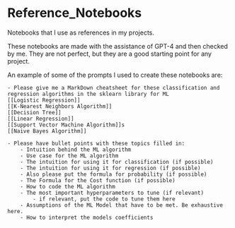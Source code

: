# Reference_Notebooks
Notebooks that I use as references in my projects.

These notebooks are made with the assistance of GPT-4 and then checked by me. They are not perfect, but they are a good starting point for any project.

An example of some of the prompts I used to create these notebooks are:

```
- Please give me a MarkDown cheatsheet for these classification and regression algorithms in the sklearn library for ML
[[Logistic Regression]]
[[K-Nearest Neighbors Algorithm]]
[[Decision Tree]]
[[Linear Regression]]
[[Support Vector Machine Algorithm]]s
[[Naive Bayes Algorithm]]

- Please have bullet points with these topics filled in:
    - Intuition behind the ML algorithm
    - Use case for the ML algorithm
    - The intuition for using it for classification (if possible)
    - The intuition for using it for regression (if possible)
    - Also please put the formula for probability (if possible)
    - The Formula for the Cost function (if possible)
    - How to code the ML algorithm
    - The most important hyperparameters to tune (if relevant)
        - if relevant, put the code to tune them here
    - Assumptions of the ML Model that have to be met. Be exhaustive here.
    - How to interpret the models coefficients
```